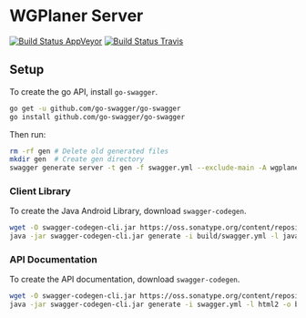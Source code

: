 # WGPlaner Server

[![Build Status AppVeyor](https://ci.appveyor.com/api/projects/status/ok5rq84eh6sx8lxd/branch/master?svg=true)](https://ci.appveyor.com/project/archer96/wg-planer-server/branch/master)
[![Build Status Travis](https://travis-ci.org/WGPlaner/wg_planer_server.svg?branch=master)](https://travis-ci.org/WGPlaner/wg_planer_server)

## Setup
To create the go API, install `go-swagger`.

```bash
go get -u github.com/go-swagger/go-swagger
go install github.com/go-swagger/go-swagger
```

Then run:

```bash
rm -rf gen # Delete old generated files
mkdir gen  # Create gen directory
swagger generate server -t gen -f swagger.yml --exclude-main -A wgplaner
```

### Client Library
To create the Java Android Library, download `swagger-codegen`.

```bash
wget -O swagger-codegen-cli.jar https://oss.sonatype.org/content/repositories/releases/io/swagger/swagger-codegen-cli/2.2.3/swagger-codegen-cli-2.2.3.jar
java -jar swagger-codegen-cli.jar generate -i build/swagger.yml -l java --library=okhttp-gson -o android_client
```

### API Documentation
To create the API documentation, download `swagger-codegen`.

```bash
wget -O swagger-codegen-cli.jar https://oss.sonatype.org/content/repositories/releases/io/swagger/swagger-codegen-cli/2.2.3/swagger-codegen-cli-2.2.3.jar
java -jar swagger-codegen-cli.jar generate -i swagger.yml -l html2 -o build/api_doc_html
```

